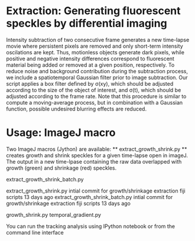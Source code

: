 # Extraction: Generating fluorescent speckles by differential imaging

Intensity subtraction of two consecutive frame generates a new time-lapse movie where persistent pixels are removed and only short-term intensity oscilations are kept. Thus, motionless objects generate dark pixels, while positive and negative intensity differences correspond to fluorescent material being added or removed at a given position, respectively.
To reduce noise and background contribution during the subtraction process, we include a spatiotemporal Gaussian filter prior to image subtraction. Our script applies a box filter defined by σ(xy), which should be adjusted according to the size of the object of interest, and σ(t), which should be adjusted according to the frame rate. Note that this procedure is similar to compute a moving-average process, but in combination with a Gaussian function, possible undesired blurring effects are reduced.

# Usage: ImageJ macro

Two ImageJ macros (Jython) are available:
** extract_growth_shrink.py ** <br> 
creates growth and shrink speckles for a given time-lapse open in imageJ. The output in a new time-lpase containing the raw data overlapped with growth (green) and shrinkage (red) speckles. 

extract_growth_shrink_batch.py



extract_growth_shrink.py	intial commit for growth/shrinkage extraction fiji scripts	13 days ago
extract_growth_shrink_batch.py	intial commit for growth/shrinkage extraction fiji scripts	13 days ago

growth_shrink.py
temporal_gradient.py	

You can run the tracking analysis using IPython notebook or from the command line interface
